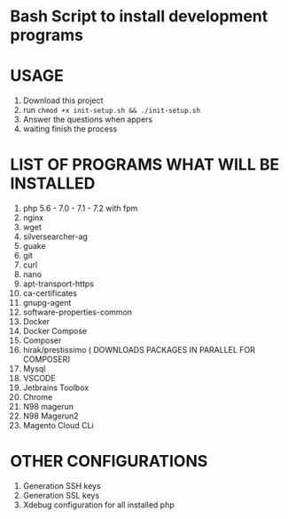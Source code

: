 # Bash Script to install development programs
# USAGE
1. Download this project
2. run ``chmod +x init-setup.sh && ./init-setup.sh``
4. Answer the questions when appers
5. waiting finish the process

#  LIST OF PROGRAMS WHAT WILL BE INSTALLED

1. php 5.6 - 7.0 - 7.1 - 7.2 with fpm
3. nginx 
4. wget 
5. silversearcher-ag 
6. guake 
7. git 
8. curl 
9. nano 
10. apt-transport-https 
11. ca-certificates 
12. gnupg-agent 
13. software-properties-common
14. Docker
15. Docker Compose
16. Composer
17.  hirak/prestissimo ( DOWNLOADS PACKAGES IN PARALLEL FOR COMPOSER)
18. Mysql
19. VSCODE
20. Jetbrains Toolbox
21. Chrome
22. N98 magerun
23. N98 Magerun2
24. Magento Cloud CLi

# OTHER CONFIGURATIONS

1. Generation SSH keys
2. Generation SSL keys
3. Xdebug configuration for all installed php
